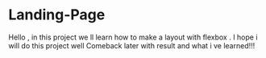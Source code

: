 # Landing-Page

Hello , in this project we ll learn how to make a layout with flexbox . I hope i will do this project well 
Comeback later with result and what i ve learned!!!